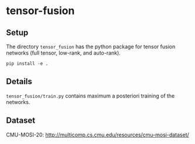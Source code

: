 # tensor-fusion

## Setup

The directory `tensor_fusion` has the python package for tensor fusion networks (full tensor, low-rank, and auto-rank).

```
pip install -e .
```

## Details

`tensor_fusion/train.py` contains maximum a posteriori training of the networks.

## Dataset

CMU-MOSI-20: http://multicomp.cs.cmu.edu/resources/cmu-mosi-dataset/
